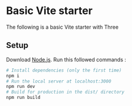 # Basic Vite starter

The following is a basic Vite starter with Three

## Setup

Download [Node.js](https://nodejs.org/en/download/).
Run this followed commands :

```bash
# Install dependencies (only the first time)
npm i
# Run the local server at localhost:3000
npm run dev
# Build for production in the dist/ directory
npm run build
```
